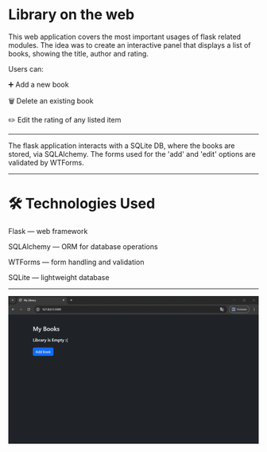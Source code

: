 # Library on the web
This web application covers the most important
usages of flask related modules. The idea was to create 
an interactive panel that displays a list of books,
showing the title, author and rating.

Users can:

➕ Add a new book

🗑️ Delete an existing book

✏️ Edit the rating of any listed item

---

The flask application interacts with a SQLite DB, where the books
are stored, via SQLAlchemy. The forms used for the 'add' and 'edit'
options are validated by WTForms.

---

# 🛠️ Technologies Used

Flask — web framework

SQLAlchemy — ORM for database operations

WTForms — form handling and validation

SQLite — lightweight database

---

![](library.gif)